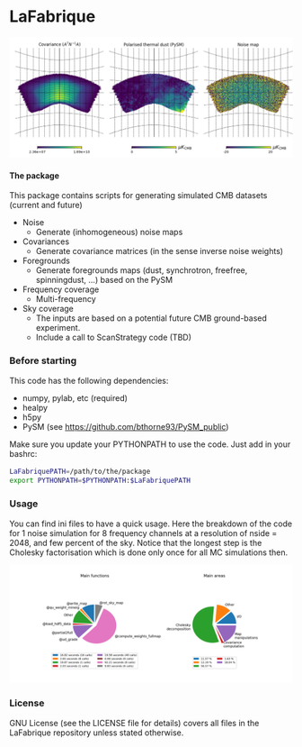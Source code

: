 LaFabrique
==

![ScreenShot](https://github.com/JulienPeloton/LaFabrique/blob/master/additional_files/outputs.png)

#### The package
This package contains scripts for generating simulated CMB datasets (current and future)
* Noise
    * Generate (inhomogeneous) noise maps
* Covariances
    * Generate covariance matrices (in the sense inverse noise weights)
* Foregrounds
    * Generate foregrounds maps (dust, synchrotron, freefree, spinningdust, ...) based on the PySM
* Frequency coverage
    * Multi-frequency
* Sky coverage
    * The inputs are based on a potential future CMB ground-based experiment.
    * Include a call to ScanStrategy code (TBD)

### Before starting
This code has the following dependencies:
* numpy, pylab, etc (required)
* healpy
* h5py
* PySM (see https://github.com/bthorne93/PySM_public)

Make sure you update your PYTHONPATH to use the code.
Just add in your bashrc:
```bash
LaFabriquePATH=/path/to/the/package
export PYTHONPATH=$PYTHONPATH:$LaFabriquePATH
```

### Usage
You can find ini files to have a quick usage.
Here the breakdown of the code for 1 noise simulation for 8 frequency channels
at a resolution of nside = 2048, and few percent of the sky. Notice that the longest
step is the Cholesky factorisation which is done only once for all MC simulations then.

![ScreenShot](https://github.com/JulienPeloton/LaFabrique/blob/master/additional_files/perf_1MC_nside2048.png)

### License
GNU License (see the LICENSE file for details) covers all files
in the LaFabrique repository unless stated otherwise.
